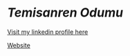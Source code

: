 # *Temisanren Odumu*

[Visit my linkedin profile here][linkedIn]  

[Website][index]  

[index]: https://wurkd.github.io/
[linkedIn]: https://www.linkedin.com/in/temisanodumu/
